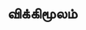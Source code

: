 ---
layout: tagpage
title: "விக்கிமூலம்"
tag: விக்கிமூலம்
description: "விக்கிமூலம் தொடர்புடைய நூல்கள்/கட்டுரைகள்"
robots: noindex
---